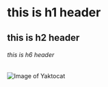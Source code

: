 # this is h1 header
## this is h2 header
###### this is h6 header
![Image of Yaktocat](https://octodex.github.com/images/yaktocat.png)

